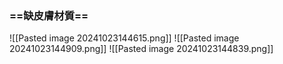 ### ==缺皮膚材質==
![[Pasted image 20241023144615.png]]
![[Pasted image 20241023144909.png]]
![[Pasted image 20241023144839.png]]